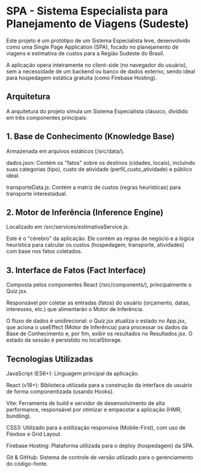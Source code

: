 # SPA - Sistema Especialista para Planejamento de Viagens (Sudeste)

Este projeto é um protótipo de um Sistema Especialista leve, desenvolvido como uma Single Page Application (SPA), focado no planejamento de viagens e estimativa de custos para a Região Sudeste do Brasil.

A aplicação opera inteiramente no client-side (no navegador do usuário), sem a necessidade de um backend ou banco de dados externo, sendo ideal para hospedagem estática gratuita (como Firebase Hosting).

## Arquitetura

A arquitetura do projeto simula um Sistema Especialista clássico, dividido em três componentes principais:

## 1. Base de Conhecimento (Knowledge Base)

Armazenada em arquivos estáticos (/src/data/).

dados.json: Contém os "fatos" sobre os destinos (cidades, locais), incluindo suas categorias (tipo), custo de atividade (perfil_custo_atividade) e público ideal.

transporteData.js: Contém a matriz de custos (regras heurísticas) para transporte interestadual.

## 2. Motor de Inferência (Inference Engine)

Localizado em /src/services/estimativaService.js.

Este é o "cérebro" da aplicação. Ele contém as regras de negócio e a lógica heurística para calcular os custos (hospedagem, transporte, atividades) com base nos fatos coletados.

## 3. Interface de Fatos (Fact Interface)

Composta pelos componentes React (/src/components/), principalmente o Quiz.jsx.

Responsável por coletar as entradas (fatos) do usuário (orçamento, datas, interesses, etc.) que alimentarão o Motor de Inferência.

O fluxo de dados é unidirecional: o Quiz.jsx atualiza o estado no App.jsx, que aciona o useEffect (Motor de Inferência) para processar os dados da Base de Conhecimento e, por fim, exibir os resultados no Resultados.jsx. O estado da sessão é persistido no localStorage.

## Tecnologias Utilizadas

JavaScript (ES6+): Linguagem principal da aplicação.

React (v18+): Biblioteca utilizada para a construção da interface do usuário de forma componentizada (usando Hooks).

Vite: Ferramenta de build e servidor de desenvolvimento de alta performance, responsável por otimizar e empacotar a aplicação (HMR, bundling).

CSS3: Utilizado para a estilização responsiva (Mobile-First), com uso de Flexbox e Grid Layout.

Firebase Hosting: Plataforma utilizada para o deploy (hospedagem) da SPA.

Git & GitHub: Sistema de controle de versão utilizado para o gerenciamento do código-fonte.
